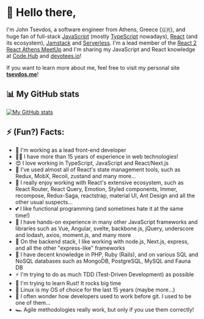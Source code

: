# 👋 Hello there,

I'm John Tsevdos, a software engineer from Athens, Greece (🇬🇷), and huge fan of full-stack [JavaScript](https://developer.mozilla.org/en-US/docs/Web/JavaScript) (mostly [TypeScript](https://www.typescriptlang.org/) nowadays), [React](https://reactjs.org/) (and its ecosystem), [Jamstack](https://jamstack.org/) and [Serverless](https://en.wikipedia.org/wiki/Serverless_computing). I'm a lead member of the [React 2 React Athens MeetUp](https://www.meetup.com/react-to-react-athens-meetup/) and I'm sharing my JavaScript and React knowledge at [Code.Hub](https://www.codehub.gr/codelearn/our-instructors/) and [devotees.io](https://devotees.io/)!

If you want to learn more about me, feel free to visit my personal site **[tsevdos.me](https://tsevdos.me/)**!

## 📊 My GitHub stats

[![My GitHub stats](https://github-readme-stats.vercel.app/api?username=tsevdos)](https://github.com/tsevdos/github-readme-stats&show_icons=true&theme=radical)

## ⚡ (Fun?) Facts:

- 💼 I'm working as a lead front-end developer
- 💪🏻 I have more than 15 years of experience in web technologies!
- 😍 I love working in TypeScript, JavaScript and React/Next.js
- 🔧 I've used almost all of React's state management tools, such as Redux, MobX, Recoil, zustand and many more...
- 🔨 I really enjoy working with React's extensive ecosystem, such as React Router, React Query, Emotion, Styled components, Immer, recompose, Redux-Saga, reactstrap, material UI, Ant Design and all the other usual suspects...
- 💕 I like functional programming (and sometimes hate it at the same time!)
- 🤫 I have hands-on experience in many other JavaScript frameworks and libraries such as Vue, Angular, svelte, backbone.js, jQuery, underscore and lodash, axios, moment.js, and many more
- 🤔 On the backend stack, I like working with node.js, Next.js, express, and all the other "express-like" frameworks
- 😬 I have decent knowledge in PHP, Ruby (Rails), and on various SQL and NoSQL databases such as MongoDB, PostgreSQL, MySQL and Fauna DB
- ⚡ I'm trying to do as much TDD (Test-Driven Development) as possible
- 🌱 I'm trying to learn Rust! It rocks big time
- 🐧 Linux is my OS of choice for the last 15 years (maybe more...)
- 🌳 I often wonder how developers used to work before git. I used to be one of them...
- 🏎 Agile methodologies really work, but only if you use them correctly!
